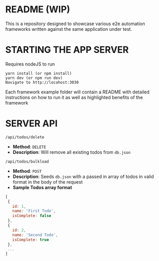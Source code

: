 # README (WIP)

This is a repository designed to showcase various e2e automation frameworks written against the same application under test.  

# STARTING THE APP SERVER

Requires nodeJS to run

```
yarn install (or npm install)
yarn dev (or npm run dev)
Navigate to http://locahost:3030
```

Each framework example folder will contain a README with detailed instructions on how to run it as well as highlighted benefits of the framework


# SERVER API
 
 `/api/todos/delete`
 * **Method**: `DELETE`
 * **Description**: Will remove all existing todos from `db.json`

 `/api/todos/bulkload`
 * **Method**: `POST`
 * **Description**: Seeds `db.json` with a passed in array of todos in valid format in the body of the request
 * **Sample Todos array format**
 ```js
[
  {
    id: 1, 
    name: 'First Todo',
    isComplete: false
  },
  {
    id: 2,
    name: 'Second Todo',
    isComplete: true
  },
  ...
]
```
 